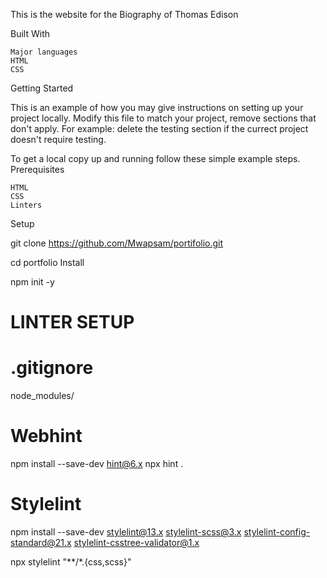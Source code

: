 This is the website for the Biography of Thomas Edison

Built With

    Major languages
    HTML
    CSS

Getting Started

This is an example of how you may give instructions on setting up your project locally. Modify this file to match your project, remove sections that don't apply. For example: delete the testing section if the currect project doesn't require testing.

To get a local copy up and running follow these simple example steps.
Prerequisites

    HTML
    CSS
    Linters

Setup

git clone https://github.com/Mwapsam/portifolio.git

cd portfolio
Install

npm init -y

# LINTER SETUP

# .gitignore
node_modules/

# Webhint
npm install --save-dev hint@6.x
npx hint .

# Stylelint

npm install --save-dev stylelint@13.x stylelint-scss@3.x stylelint-config-standard@21.x stylelint-csstree-validator@1.x

npx stylelint "**/*.{css,scss}"